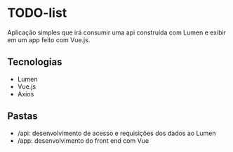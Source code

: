 # TODO-list

Aplicação simples que irá consumir uma api construída com Lumen e exibir em um app feito com Vue.js.

## Tecnologias

- Lumen
- Vue.js
- Axios

## Pastas

- /api: desenvolvimento de acesso e requisições dos dados ao Lumen
- /app: desenvolvimento do front end com Vue

